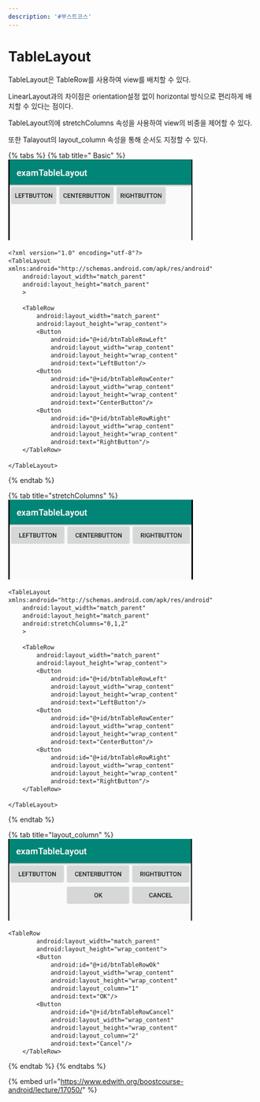 ```yaml
---
description: '#부스트코스'
---
```


# TableLayout

TableLayout은 TableRow를 사용하여 view를 배치할 수 있다.

LinearLayout과의 차이점은 orientation설정 없이 horizontal 방식으로 편리하게 배치할 수 있다는 점이다.

 TableLayout의에 stretchColumns 속성을 사용하여 view의 비중을 제어할 수 있다.

또한 Talayout의 layout\_column 속성을 통해 순서도 지정할 수 있다.

{% tabs %}
{% tab title=" Basic" %}
![](../.gitbook/assets/image%20%289%29.png)

```markup
<?xml version="1.0" encoding="utf-8"?>
<TableLayout xmlns:android="http://schemas.android.com/apk/res/android"
    android:layout_width="match_parent"
    android:layout_height="match_parent"
    >

    <TableRow
        android:layout_width="match_parent"
        android:layout_height="wrap_content">
        <Button
            android:id="@+id/btnTableRowLeft"
            android:layout_width="wrap_content"
            android:layout_height="wrap_content"
            android:text="LeftButton"/>
        <Button
            android:id="@+id/btnTableRowCenter"
            android:layout_width="wrap_content"
            android:layout_height="wrap_content"
            android:text="CenterButton"/>
        <Button
            android:id="@+id/btnTableRowRight"
            android:layout_width="wrap_content"
            android:layout_height="wrap_content"
            android:text="RightButton"/>
    </TableRow>

</TableLayout>
```
{% endtab %}

{% tab title="stretchColumns" %}
![](../.gitbook/assets/image%20%2810%29.png)

```markup
<TableLayout xmlns:android="http://schemas.android.com/apk/res/android"
    android:layout_width="match_parent"
    android:layout_height="match_parent"
    android:stretchColumns="0,1,2"
    >

    <TableRow
        android:layout_width="match_parent"
        android:layout_height="wrap_content">
        <Button
            android:id="@+id/btnTableRowLeft"
            android:layout_width="wrap_content"
            android:layout_height="wrap_content"
            android:text="LeftButton"/>
        <Button
            android:id="@+id/btnTableRowCenter"
            android:layout_width="wrap_content"
            android:layout_height="wrap_content"
            android:text="CenterButton"/>
        <Button
            android:id="@+id/btnTableRowRight"
            android:layout_width="wrap_content"
            android:layout_height="wrap_content"
            android:text="RightButton"/>
    </TableRow>
    
</TableLayout>
```
{% endtab %}

{% tab title="layout\_column" %}
![](../.gitbook/assets/image%20%2813%29.png)

```markup
<TableRow
        android:layout_width="match_parent"
        android:layout_height="wrap_content">
        <Button
            android:id="@+id/btnTableRowOk"
            android:layout_width="wrap_content"
            android:layout_height="wrap_content"
            android:layout_column="1"
            android:text="OK"/>
        <Button
            android:id="@+id/btnTableRowCancel"
            android:layout_width="wrap_content"
            android:layout_height="wrap_content"
            android:layout_column="2"
            android:text="Cancel"/>
    </TableRow>

```
{% endtab %}
{% endtabs %}

{% embed url="https://www.edwith.org/boostcourse-android/lecture/17050/" %}




